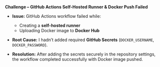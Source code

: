 **Challenge  – GitHub Actions Self-Hosted Runner & Docker Push Failed**

* **Issue:** GitHub Actions workflow failed while:

  * Creating a **self-hosted runner**
  * Uploading Docker image to **Docker Hub**
* **Root Cause:** I hadn’t added required **GitHub Secrets** (`DOCKER_USERNAME`, `DOCKER_PASSWORD`).
* **Resolution:** After adding the secrets securely in the repository settings, the workflow completed successfully with Docker image pushed.
